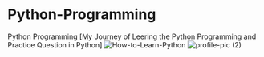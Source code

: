 # Python-Programming
Python Programming [My Journey of Leering the Python Programming and Practice Question in Python]
![How-to-Learn-Python](https://user-images.githubusercontent.com/71000042/221356635-e554c472-70e3-4e3b-bd4f-447e379f89f8.jpg)
![profile-pic (2)](https://user-images.githubusercontent.com/71000042/221356636-28d5dabf-1f70-4d2f-9486-7717c9a1dd3d.png)
